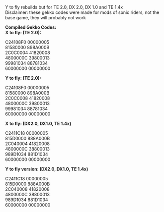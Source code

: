 Y to fly rebuilds but for TE 2.0, DX 2.0, DX 1.0 and TE 1.4x  
Disclaimer: these gekko codes were made for mods of sonic riders, not the base game, they will probably not work  

**Compiled Gekko Codes:**  
**X to fly: (TE 2.0):**

C24108F0 00000005  
81580000 898A000B  
2C0C0004 41820008  
4800000C 39800013  
99981034 88781034  
60000000 00000000  


**Y to fly: (TE 2.0):**

C24108F0 00000005  
81580000 898A000B  
2C0C0008 41820008  
4800000C 39800013  
99981034 88781034  
60000000 00000000  
       

**X to fly: (DX2.0, DX1.0, TE 1.4x)**

C2411C18 00000005  
815D0000 888A000B  
2C040004 41820008  
4800000C 38800013  
989D1034 881D1034  
60000000 00000000  


**Y to fly version: (DX2.0, DX1.0, TE 1.4x)**

C2411C18 00000005  
815D0000 888A000B  
2C040008 41820008  
4800000C 38800013  
989D1034 881D1034  
60000000 00000000  
